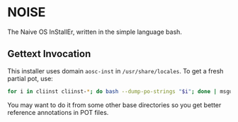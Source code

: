 NOISE
=====

The Naive OS InStallEr, written in the simple language bash.

Gettext Invocation
------------------

This installer uses domain `aosc-inst` in `/usr/share/locales`. To get a 
fresh partial pot, use:

```Bash
for i in cliinst cliinst-*; do bash --dump-po-strings "$i"; done | msguniq -
```

You may want to do it from some other base directories so you get better 
reference annotations in POT files.
